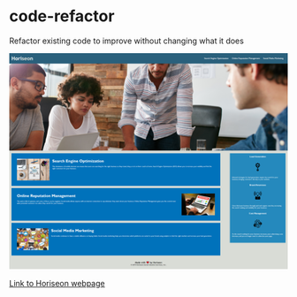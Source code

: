 # code-refactor
Refactor existing code to improve without changing what it does

![A screenshot of the Horiseon webpage](/Horiseon-webpage.png)

[Link to Horiseon webpage](https://billygm.github.io/code-refactor/)